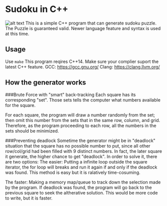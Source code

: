 # Sudoku in C++
![alt text](https://www.cs.dartmouth.edu/~cbk/classes/10/16fall/notes/18/img/sudoku-soln.png)
This is a simple C++ program that can generate sudoku puzzle. The Puzzle is guaranteed valid. Newer language feature and syntax is used at this time.

## Usage
Use `make`
This program reqires C++14. Make sure your complier suport the latest C++ feature.
GCC: https://gcc.gnu.org/
Clang: https://clang.llvm.org/

## How the generator works
###Brute Force with "smart" back-tracking
Each square has its corresponding "set". Those sets tells the computer what numbers available for the square. 

For each square, the program will draw a number randomly from the set; then omit this number from the sets that in the same row, column, and grid. Therefore, as the program proceeding to each row, all the numbers in the sets should be minimized.

###Preventing deadlock
Sometime the generator might be in "deadlock" situation that the square has no possible number to put, since all other row/col/grid had been filled with 9 distinct numbers. In fact, the later square it generate, the higher chance to get "deadlock".
In order to solve it, there are two options:
The easier: Putting a infinite loop outside the square iterator, the for loop will breaks and run it again if and only if the deadlock was found. This method is easy but it is ralatively time-cosuming.

The faster: Making a memory map/queue to track down the selection made by the program. If deadlock was found, the program will go back to the previous square to seek the altherative solution. This would be more code to write, but it is faster.
